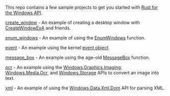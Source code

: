 This repo contains a few sample projects to get you started with [Rust for the Windows API](https://github.com/microsoft/windows-rs).

[create_window](create_window) - An example of creating a desktop window with [CreateWindowExA](https://docs.microsoft.com/en-us/windows/win32/api/winuser/nf-winuser-createwindowexa) and friends.

[enum_windows](enum_windows) - An example of using the [EnumWindows](https://docs.microsoft.com/en-us/windows/win32/api/winuser/nf-winuser-enumwindows) function.

[event](event) - An example using the kernel [event object](https://docs.microsoft.com/en-us/windows/win32/api/synchapi/nf-synchapi-createeventa).

[message_box](message_box) - An example using the age-old [MessageBox](https://docs.microsoft.com/en-us/windows/win32/api/winuser/nf-winuser-messagebox) function.

[ocr](ocr) - An example using the [Windows.Graphics.Imaging](https://docs.microsoft.com/en-us/uwp/api/Windows.Graphics.Imaging), [Windows.Media.Ocr](https://docs.microsoft.com/en-us/uwp/api/Windows.Media.Ocr), and [Windows.Storage](https://docs.microsoft.com/en-us/uwp/api/Windows.Storage) APIs to convert an image into text.

[xml](xml) - An example of using the [Windows.Data.Xml.Dom](https://docs.microsoft.com/en-us/uwp/api/Windows.Data.Xml.Dom) API for parsing XML.
